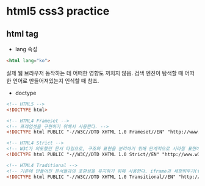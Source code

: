 # html5 css3 practice

## html tag

- lang 속성
```html
<html lang="ko">
```
실제 웹 브라우저 동작하는 데 어떠한 영향도 끼치지 않음. 검색 엔진이 탐색할 때 어떠한 언어로 만들어져있는지 인식할 때 참조.

- doctype
```html
<!-- HTML5 -->
<!DOCTYPE html>

<!-- HTML4 Frameset -->
<!-- 프레임셋을 구현하기 위해서 사용한다. -->
<!DOCTYPE html PUBLIC "-//W3C//DTD XHTML 1.0 Frameset//EN" "http://www.w3.org/TR/xhtml1-frameset.dtd">

<!-- HTML4 Strict -->
<!-- W3C가 의도했던 문서 타입으로, 구조와 표현을 분리하기 위해 단계적으로 사라질 표현에 관한 요소와 속성을 배제한 문서 타입이다. center, font, iframe, strike, u, 새창띄우기 등이 제한된다. -->
<!DOCTYPE html PUBLIC "-//W3C//DTD XHTML 1.0 Strict//EN" "http://www.w3.org/TR/xhtml1-strict.dtd">

<!-- HTML4 Traditional -->
<!-- 기존에 만들어진 문서들과의 호환성을 유지하기 위해 사용한다. iframe과 새창띄우기(target="_blank")등을 사용할 수 있어 XHTML 사용시 이것을 추천한다. -->
<!DOCTYPE html PUBLIC "-//W3C//DTD XHTML 1.0 Transitional//EN" "http://www.w3.org/TR/xhtml1-transitional.dtd">
```
